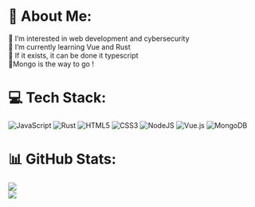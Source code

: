 # 💫 About Me:
🔭 I’m interested in web development and cybersecurity<br>🌱 I’m currently learning Vue and Rust<br>📂 If it exists, it can be done it typescript <br>🥭Mongo is the way to go !


# 💻 Tech Stack:
![JavaScript](https://img.shields.io/badge/javascript-%23323330.svg?style=for-the-badge&logo=javascript&logoColor=%23F7DF1E) ![Rust](https://img.shields.io/badge/rust-%23000000.svg?style=for-the-badge&logo=rust&logoColor=white) ![HTML5](https://img.shields.io/badge/html5-%23E34F26.svg?style=for-the-badge&logo=html5&logoColor=white) ![CSS3](https://img.shields.io/badge/css3-%231572B6.svg?style=for-the-badge&logo=css3&logoColor=white) ![NodeJS](https://img.shields.io/badge/node.js-6DA55F?style=for-the-badge&logo=node.js&logoColor=white) ![Vue.js](https://img.shields.io/badge/vue.js-%2335495e.svg?style=for-the-badge&logo=vuedotjs&logoColor=%234FC08D) ![MongoDB](https://img.shields.io/badge/MongoDB-%234ea94b.svg?style=for-the-badge&logo=mongodb&logoColor=white)
# 📊 GitHub Stats:
![](https://github-readme-stats.vercel.app/api/top-langs/?username=dwakk&theme=vue-dark&hide_border=false&include_all_commits=false&count_private=false&layout=compact)<br/>
![](https://github-readme-stats.vercel.app/api?username=dwakk&theme=vue-dark&hide_border=false&include_all_commits=false&count_private=false)
